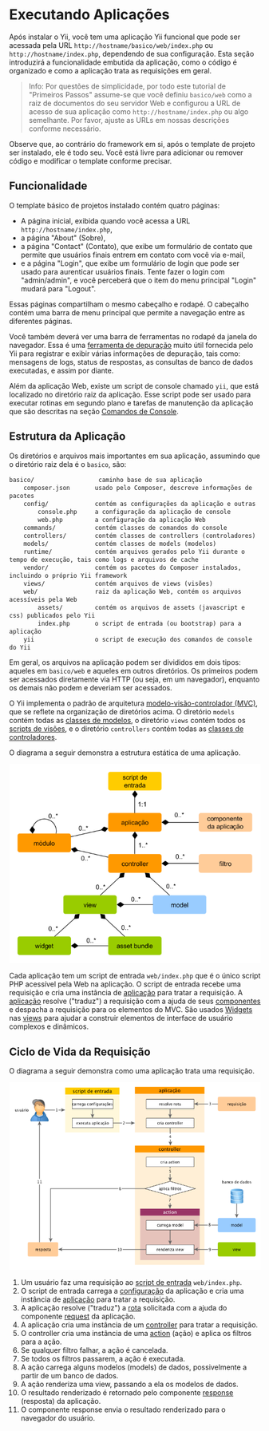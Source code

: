 Executando Aplicações
=====================

Após instalar o Yii, você tem uma aplicação Yii funcional que pode ser acessada
pela URL `http://hostname/basico/web/index.php` ou `http://hostname/index.php`,
dependendo de sua configuração. Esta seção introduzirá a funcionalidade embutida
da aplicação, como o código é organizado e como a aplicação trata as requisições em geral.

> Info: Por questões de simplicidade, por todo este tutorial de "Primeiros Passos"
  assume-se que você definiu `basico/web` como a raiz de documentos do seu
  servidor Web e configurou a URL de acesso de sua aplicação como `http://hostname/index.php`
  ou algo semelhante.
  Por favor, ajuste as URLs em nossas descrições conforme necessário.

Observe que, ao contrário do framework em si, após o template de projeto ser instalado, ele é todo seu. Você está livre para adicionar ou remover código e modificar o template conforme precisar.


Funcionalidade <span id="functionality"></span>
--------------

O template básico de projetos instalado contém quatro páginas:

* A página inicial, exibida quando você acessa a URL `http://hostname/index.php`,
* a página "About" (Sobre),
* a página "Contact" (Contato), que exibe um formulário de contato que permite
  que usuários finais entrem em contato com você via e-mail,
* e a página "Login", que exibe um formulário de login que pode ser usado para aurenticar usuários finais.
  Tente fazer o login com "admin/admin", e você perceberá que o item do menu principal "Login" mudará para "Logout".

Essas páginas compartilham o mesmo cabeçalho e rodapé. O cabeçalho contém uma barra de menu principal que permite a navegação entre as diferentes páginas.

Você também deverá ver uma barra de ferramentas no rodapé da janela do navegador.
Essa é uma [ferramenta de depuração](tool-debugger.md) muito útil fornecida pelo Yii para
registrar e exibir várias informações de depuração, tais como: mensagens de logs, status de respostas, as consultas de banco de dados executadas, e assim por diante.

Além da aplicação Web, existe um script de console chamado `yii`, que está localizado no diretório raiz da aplicação.
Esse script pode ser usado para executar rotinas em segundo plano e tarefas de manutenção da aplicação que são descritas na seção [Comandos de Console](tutorial-console.md).


Estrutura da Aplicação <span id="application-structure"></span>
----------------------

Os diretórios e arquivos mais importantes em sua aplicação, assumindo que o diretório raiz dela é o `basico`, são:

```
basico/                  caminho base de sua aplicação
    composer.json       usado pelo Composer, descreve informações de pacotes
    config/             contém as configurações da aplicação e outras
        console.php     a configuração da aplicação de console
        web.php         a configuração da aplicação Web
    commands/           contém classes de comandos do console
    controllers/        contém classes de controllers (controladores)
    models/             contém classes de models (modelos)
    runtime/            contém arquivos gerados pelo Yii durante o tempo de execução, tais como logs e arquivos de cache
    vendor/             contém os pacotes do Composer instalados, incluindo o próprio Yii framework
    views/              contém arquivos de views (visões)
    web/                raiz da aplicação Web, contém os arquivos acessíveis pela Web
        assets/         contém os arquivos de assets (javascript e css) publicados pelo Yii
        index.php       o script de entrada (ou bootstrap) para a aplicação
    yii                 o script de execução dos comandos de console do Yii
```

Em geral, os arquivos na aplicação podem ser divididos em dois tipos: aqueles em `basico/web` e aqueles em outros diretórios.
Os primeiros podem ser acessados diretamente via HTTP (ou seja, em um navegador), enquanto os demais não podem e deveriam ser acessados.

O Yii implementa o padrão de arquitetura [modelo-visão-controlador (MVC)](https://wikipedia.org/wiki/Model-view-controller),
que se reflete na organização de diretórios acima. O diretório `models` contém
todas as [classes de modelos](structure-models.md), o diretório `views` contém todos
os [scripts de visões](structure-views.md), e o diretório `controllers` contém
todas as [classes de controladores](structure-controllers.md).

O diagrama a seguir demonstra a estrutura estática de uma aplicação.

![Estrutura Estática de uma Aplicação](images/application-structure.png)

Cada aplicação tem um script de entrada `web/index.php` que é o único script PHP
acessível pela Web na aplicação. O script de entrada recebe uma requisição e cria uma instância de [aplicação](structure-applications.md) para tratar a requisição.
A [aplicação](structure-applications.md) resolve ("traduz") a requisição com a ajuda de seus [componentes](concept-components.md) e despacha a requisição para os elementos do MVC. São usados [Widgets](structure-widgets.md) nas [views](structure-views.md) para ajudar a construir elementos de interface de usuário complexos e dinâmicos.


Ciclo de Vida da Requisição <span id="request-lifecycle"></span>
---------------------------

O diagrama a seguir demonstra como uma aplicação trata uma requisição.

![Ciclo de Vida da Requisição](images/request-lifecycle.png)

1. Um usuário faz uma requisição ao [script de entrada](structure-entry-scripts.md) `web/index.php`.
2. O script de entrada carrega a [configuração](concept-configurations.md) da
   aplicação e cria uma instância de [aplicação](structure-applications.md) para
   tratar a requisição.
3. A aplicação resolve ("traduz") a [rota](runtime-routing.md) solicitada com a ajuda do componente [request](runtime-requests.md) da aplicação.
4. A aplicação cria uma instância de um [controller](structure-controllers.md)
   para tratar a requisição.
5. O controller cria uma instância de uma [action](structure-controllers.md) (ação) e aplica os filtros para a ação.
6. Se qualquer filtro falhar, a ação é cancelada.
7. Se todos os filtros passarem, a ação é executada.
8. A ação carrega alguns modelos (models) de dados, possivelmente a partir de um banco de dados.
9. A ação renderiza uma view, passando a ela os modelos de dados.
10. O resultado renderizado é retornado pelo componente
    [response](runtime-responses.md) (resposta) da aplicação.
11. O componente response envia o resultado renderizado para o navegador do usuário.

